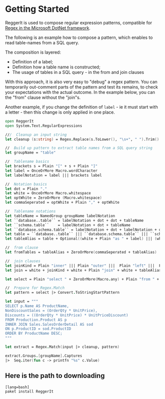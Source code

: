 # Getting Started

ReggerIt is used to compose regular expression patterns, compatible for [Regex in the Microsoft DotNet framework](https://docs.microsoft.com/en-us/dotnet/api/system.text.regularexpressions.regex).


The following is an example how to compose a pattern, which enables to read table-names from a SQL query.

The composition is layered:
* Definition of a label;
* Definition how a table name is constructed;
* The usage of tables in a SQL query - in the from and join clauses

With this approach, it is also very easy to "debug" a regex pattern. You can temporarily out-comment parts of the pattern and test its remains, to check your expectations with the actual outcome. In the example below, you can the "from" clause without the "join"s.

Another example, if you change the definition of ``label`` - ie it must start with a letter - then this change is only applied in one place.


```fsharp
open ReggerIt
open System.Text.RegularExpressions

///  Cleanup an input string
let cleanup (s:string) = Regex.Replace(s.ToLower(), "\s+", " ").Trim()

//  Build up pattern to extract table names from a SQL query string
let groupName = "table"

//  Tablename basics
let brackets s = Plain "[" + s + Plain "]"
let label = OnceOrMore Macro.wordCharacter
let labelNotation = label ||| brackets label

//  Notation basics
let dot = Plain "."
let white = OnceOrMore Macro.whitespace
let optWhite = ZeroOrMore (Macro.whitespace)
let commaSeperated = optWhite + Plain "," + optWhite

//  Tablename notations
let tableName = NamedGroup groupName labelNotation
let ``database..table`` = labelNotation + dot + dot + tableName
let ``schema.table``    = labelNotation + dot + tableName
let ``database.schema.table`` = labelNotation + dot + labelNotation + dot + tableName
let table = ``database..table`` ||| ``database.schema.table`` ||| ``schema.table`` ||| tableName
let tableAlias = table + Optional((white + Plain "as " + label) ||| (white + label))

//  from clause
let fromTables = tableAlias + ZeroOrMore(commaSeperated + tableAlias)

//  join clauses
let joinKind = Plain "inner" ||| Plain "outer" |||  Plain "left" |||  Plain "right"
let join = white + joinKind + white + Plain "join" + white + tableAlias

let select = Plain "select " + ZeroOrMore(Macro.any) + Plain "from " + fromTables + ZeroOrMore(join)

//  Prepare for Regex.Match
let pattern = select |> Convert.ToStringStartPattern

let input = """
SELECT p.Name AS ProductName,
NonDiscountSales = (OrderQty * UnitPrice),
Discounts = ((OrderQty * UnitPrice) * UnitPriceDiscount)
FROM Production.Product AS p
INNER JOIN Sales.SalesOrderDetail AS sod
ON p.ProductID = sod.ProductID
ORDER BY ProductName DESC;
"""

let extract = Regex.Match(input |> cleanup, pattern)

extract.Groups.[groupName].Captures
|>  Seq.iter(fun c -> printfn "%s" c.Value)

```


## Here is the path to downloading

    [lang=bash]
    paket install ReggerIt



